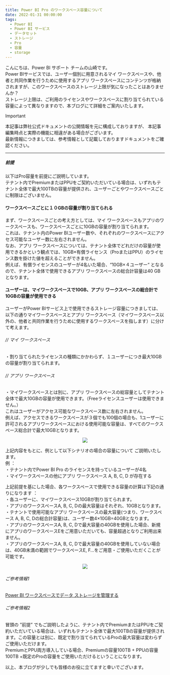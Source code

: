 ```yaml
---
title: Power BI Pro のワークスペース容量について
date: 2022-01-31 00:00:00 
tags:
  - Power BI
  - Power BI サービス
  - データセット
  - ストレージ
  - Pro
  - 容量
  - storage
---
```



こんにちは、Power BI サポート チームの山崎です。  
Power BIサービスでは、ユーザー個別に用意されるマイ ワークスペースや、他者と共同作業を行うために使用するアプリ ワークスペースにコンテンツが格納されますが、このワークスペースのストレージ上限が気になったことはありませんか？  
ストレージ上限は、ご利用のライセンスやワークスペースに割り当てられている容量によって異なりますので、本ブログにて詳細をご案内いたします。

<!-- more -->

> [!IMPORTANT]  
> 本記事は弊社公式ドキュメントの公開情報を元に構成しておりますが、
> 本記事編集時点と実際の機能に相違がある場合がございます。  
> 最新情報につきましては、参考情報として記載しておりますドキュメントをご確認ください。

---

##### 前提

以下はPro容量を前提にご説明しています。  
テナント内でPremiumまたはPPUをご契約いただいている場合は、いずれもテナント全体で最大100TBの容量が提供され、ユーザーごとやワークスペースごとに制限はございません。



#### ワークスペースごとに１０GBの容量が割り当てられる
まず、ワークスペースごとの考え方としては、マイ ワークスペースもアプリのワークスペースも、ワークスペースごとに10GBの容量が割り当てられます。  
これは、テナント内のPower BIユーザー数や、それぞれのワークスペースにアクセス可能なユーザー数に左右されません。  
なお、アプリ ワークスペースについては、テナント全体でどれだけの容量が使用できるかという観点では、10GB×有償ライセンス（ProまたはPPU）のライセンス数を掛けた値を超えることができません。  
例えば、有償ライセンスのユーザーが4名いた場合、“10GB×４ユーザー“ となるので、テナント全体で使用できるアプリ ワークスペースの総合計容量は40 GBとなります。


#### ユーザーは、マイワークスペースで10GB、アプリ ワークスペースの総合計で10GBの容量が使用できる
ユーザーがPower BIサービス上で使用できるストレージ容量につきましては、以下の通りマイワークスペースとアプリ ワークスペース（マイワークスペース以外の、他者と共同作業を行うために使用するワークスペースを指します）に分けて考えます。

###### // マイ ワークスペース  
・割り当てられたライセンスの種類にかかわらず、１ユーザーにつき最大10GBの容量が割り当てられます。  

###### // アプリ ワークスペース  
・マイワークスペースとは別に、アプリ ワークスペースの総容量としてテナント全体で最大10GBの容量が使用できます。（Freeライセンスユーザーは使用できません。）  
これはユーザーがアクセス可能なワークスペース数に左右されません。  
例えば、アクセスできるワークスペースが３個でも100個の場合も、1ユーザーに許可されるアプリワークスペースにおける使用可能な容量は、すべてのワークスペース総合計で最大10GBとなります。

<div align="center">
<img src="1.png">
</div> 

上記内容をもとに、例として以下シナリオの場合の容量について ご説明いたします。   
例  ：  
・テナント内でPower BI Pro のライセンスを持っているユーザーが4名  
・マイワークスペースの他にアプリ ワークスペース A, B, C, D が存在する  

 
上記前提を基にした場合、各ワークスペースで使用できる容量の計算は下記の通りになります ：  
・各ユーザーに、マイワークスペース10GBが割り当てられます。  
・アプリのワークスペースA, B, C, Dの最大容量はそれぞれ、10GBとなります。  
・テナントで使用可能なアプリ ワークスペースの最大容量(つまり、ワークスペース A, B, C, Dの総合計容量)は、ユーザー数4×10GB=40GBとなります。  
・アプリのワークスペースA, B, C, Dで最大容量の40GBを使用した場合、新規にアプリのワークスペースEをご用意いただいても、容量超過となりご利用出来ません。  
・アプリのワークスペースA, B, C, Dで最大容量の40GBを使用していない場合は、40GB未満の範囲でワークスペースE, F…をご用意・ご使用いただくことが可能です。 

<div align="center">
<img src="2.png">
</div>   


###### ご参考情報1  
[Power BI ワークスペースでデータ ストレージを管理する](https://learn.microsoft.com/ja-jp/power-bi/admin/service-admin-manage-your-data-storage-in-power-bi#manage-items-you-own)

###### ご参考情報2  
冒頭の ”前提” でもご説明したように、テナント内でPremiumまたはPPUをご契約いただいている場合は、いずれもテナント全体で最大100TBの容量が提供されます。この容量とは別に、既定で割り当てられているProの最大容量は変わらずご使用いただけます。  
PremiumとPPU両方導入している場合、Premiumの容量100TB + PPUの容量100TB +既定のProの容量をご使用いただけるということになります。
 



以上、本ブログが少しでも皆様のお役に立てますと幸いでございます。


